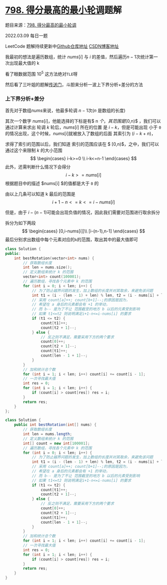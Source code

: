 # [798. 得分最高的最小轮调](https://leetcode-cn.com/problems/smallest-rotation-with-highest-score/)题解

题目来源：[798. 得分最高的最小轮调](https://leetcode-cn.com/problems/smallest-rotation-with-highest-score/)

2022.03.09 每日一题

LeetCode 题解持续更新中[Github仓库地址](https://github.com/SleepingXiaoming/LeetCode-Problem-Solution.git)  [CSDN博客地址](https://blog.csdn.net/qq_46176960/category_11617162.html)



我最初的想法是遍历数组，统计 $nums[i]$ 与 $i$ 的差值，然后遍历$n-1$次统计第一次出现最大值的 k

看了眼数据范围 $10^5$ 这方法绝对`TLE`呀

然后看了三叶姐的题解[传送门](https://leetcode-cn.com/problems/smallest-rotation-with-highest-score/solution/gong-shui-san-xie-shang-xia-jie-fen-xi-c-p6kh/)，斗胆来分析一波上下界分析+差分的方法

### 上下界分析+差分

首先对于数组$nums$来说，他最多轮调 $n-1$次($n$ 是数组的长度)

其次一个数字 $nums[i]$，他能选择的下标是有$ n $个，其范围是$[0,n)$ ，我们可以通过计算来求出 轮调 $k$ 轮后，$nums[i]$ 所在的位置 是 $i-k$，但是可能出现 小于 `0` 的情况出现，这个时候，$nums[i]$就被放入了数组的后面 其索引为 $(i-k+n)%n$，

求得了索引的范围以后，我们知道 索引的范围应该在 $ [0,n)$，之中，我们可以通过这个来限制 $k$ 的大小范围 
$$
\begin{cases}
i-k>=0 \\
i-k<=n-1
\end{cases}
$$
此外，还需判断什么情况下会得分
$$
i-k>=nums[i]
$$
根据题目中的描述 $nums[i] $的值都是大于 `0` 的

由以上几条可以知道 k 最后的范围是
$$
i+1-n<=k<=i-nums[i]
$$


但是，由于 $i-(n-1)$可能会出现负值的情况，因此我们需要对范围进行取余拆分

拆分为如下两段
$$
\begin{cases}
[0,i-nums[i]]\\
[i-(n-1),n-1]
\end{cases}
$$
最后分别求出数组中每个元素对应的`k`的范围，取出其中的最大值即可

```C++ [ ]
class Solution {
public:
    int bestRotation(vector<int> nums) {
        // 获取数组长度
        int len = nums.size();
        // 定义数组来统计 k 的范围
        vector<int> count(100001);
        // 遍历数组，寻找各个元素中 k 的范围
        for (int i = 0; i < len; i++) {
            // 为了防止越界问题的发生，加上数组的长度并对其取余，来避免该问题
            int t1 = (i - (len - 1) + len) % len, t2 = (i - nums[i] + len) % len;
            // 采用 count[a]++; count[b+1]--;的原因是因为，
            // 希望在 a 身后的元素都会有 +1 的举动，
            // 而 b-- 是为了不让 范围截至的地方 b 以后的元素受到影响
            // 如果 t1<=t2 则说明满足i+1-n<=i-nums[i] 的要求
            if (t1 <= t2) {
                count[t1]++;
                count[t2 + 1]--;
            } else {
                // 反之则不满足，需要采用下方的两个要求
                count[0]++;
                count[t2 + 1]--;
                count[t1]++;
                count[len - 1 + 1]--;
            }
        }
        // 加和统计总个数
        for (int i = 1; i < len; i++) count[i] += count[i - 1];
        // 一次寻找最大值
        int res = 0;
        for (int i = 1; i < len; i++) {
            if (count[i] > count[res]) res = i;
        }
        return res;
    }
};
```

```Java [ ]
class Solution {
    public int bestRotation(int[] nums) {
        // 获取数组长度
        int len = nums.length;
        // 定义数组来统计 k 的范围
        int[] count = new int[100001];
        // 遍历数组，寻找各个元素中 k 的范围
        for (int i = 0; i < len; i++) {
            // 为了防止越界问题的发生，加上数组的长度并对其取余，来避免该问题
            int t1 = (i - (len - 1) + len) % len, t2 = (i - nums[i] + len) % len;
            // 采用 count[a]++; count[b+1]--;的原因是因为，
            // 希望在 a 身后的元素都会有 +1 的举动，
            // 而 b-- 是为了不让 范围截至的地方 b 以后的元素受到影响
            // 如果 t1<=t2 则说明满足i+1-n<=i-nums[i] 的要求
            if (t1 <= t2) {
                count[t1]++;
                count[t2 + 1]--;
            } else {
                // 反之则不满足，需要采用下方的两个要求
                count[0]++;
                count[t2 + 1]--;
                count[t1]++;
                count[len - 1 + 1]--;
            }
        }
        // 加和统计总个数
        for (int i = 1; i < len; i++) count[i] += count[i - 1];
        // 一次寻找最大值
        int res = 0;
        for (int i = 1; i < len; i++) {
            if (count[i] > count[res]) res = i;
        }
        return res;
    }
}
```

